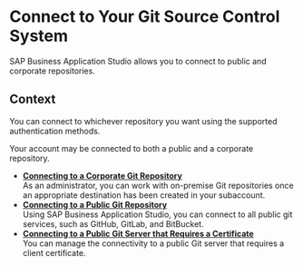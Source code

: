 <!-- loioe7a42bcb9d124b43be7e396b11d5e808 -->

# Connect to Your Git Source Control System

SAP Business Application Studio allows you to connect to public and corporate repositories.



## Context

You can connect to whichever repository you want using the supported authentication methods.

Your account may be connected to both a public and a corporate repository.

-   **[Connecting to a Corporate Git Repository](connecting-to-a-corporate-git-repository-d54ddfc.md "As an administrator, you can work with on-premise Git repositories once an appropriate
		destination has been created in your subaccount.")**  
As an administrator, you can work with on-premise Git repositories once an appropriate destination has been created in your subaccount.
-   **[Connecting to a Public Git Repository](connecting-to-a-public-git-repository-a47db8b.md "Using SAP Business Application Studio, you can
		connect to all public git services, such as GitHub, GitLab, and BitBucket.")**  
Using SAP Business Application Studio, you can connect to all public git services, such as GitHub, GitLab, and BitBucket.
-   **[Connecting to a Public Git Server that Requires a Certificate](connecting-to-a-public-git-server-that-requires-a-certificate-3d0c374.md "You can manage the connectivity to a public Git server that requires a client
		certificate. ")**  
You can manage the connectivity to a public Git server that requires a client certificate.

